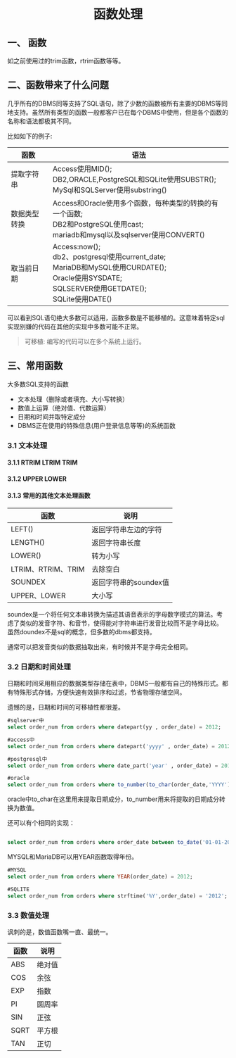 # <center>函数处理</center>

## 一、 函数

如之前使用过的trim函数，rtrim函数等等。

## 二、函数带来了什么问题

几乎所有的DBMS同等支持了SQL语句，除了少数的函数被所有主要的DBMS等同地支持。虽然所有类型的函数一般都客户已在每个DBMS中使用，但是各个函数的名称和语法都极其不同。

比如如下的例子:

| 函数 | 语法 |
|------|------|
| 提取字符串 | Access使用MID();<br /> DB2,ORACLE,PostgreSQL和SQLite使用SUBSTR();<br /> MySql和SQLServer使用substring() |
|数据类型转换|Access和Oracle使用多个函数，每种类型的转换的有一个函数;<br/> DB2和PostgreSQL使用cast;<br />mariadb和mysql以及sqlserver使用CONVERT()|
|取当前日期|Access:now();<br>db2、postgresql使用current_date;<br/> MariaDB和MySQL使用CURDATE();<br/> Oracle使用SYSDATE;<br/> SQLSERVER使用GETDATE();<br/>SQLite使用DATE()|

可以看到SQL语句绝大多数可以适用，函数多数是不能移植的。这意味着特定sql实现别嫌的代码在其他的实现中多数可能不正常。

> 可移植: 编写的代码可以在多个系统上运行。

## 三、常用函数

大多数SQL支持的函数

- 文本处理（删除或者填充、大小写转换）
- 数值上运算（绝对值、代数运算）
- 日期和时间并取特定成分
- DBMS正在使用的特殊信息(用户登录信息等等)的系统函数

### 3.1 文本处理

#### 3.1.1 RTRIM LTRIM TRIM

#### 3.1.2 UPPER LOWER

#### 3.1.3 常用的其他文本处理函数

|函数|说明|
|--------|--------|
|LEFT()|返回字符串左边的字符|
|LENGTH()|返回字符串长度|
|LOWER()|转为小写|
|LTRIM、RTRIM、TRIM|去除空白|
|SOUNDEX|返回字符串的soundex值|
|UPPER、LOWER|大小写|

soundex是一个将任何文本串转换为描述其语音表示的字母数字模式的算法。考虑了类似的发音字符、和音节，使得能对字符串进行发音比较而不是字母比较。
虽然doundex不是sql的概念，但多数的dbms都支持。

通常可以把发音类似的数据抽取出来，有时候并不是字母完全相同。

### 3.2 日期和时间处理

日期和时间采用相应的数据类型存储在表中，DBMS一般都有自己的特殊形式。都有特殊形式存储，方便快速有效排序和过滤，节省物理存储空间。

遗憾的是，日期和时间的可移植性都很差。

```sql
#sqlserver中
select order_num from orders where datepart(yy , order_date) = 2012;
```

```sql
#access中
select order_num from orders where datepart('yyyy' , order_date) = 2012;
```

```sql
#postgresql中
select order_num from orders where date_part('year' , order_date) = 2012;
```

```sql
#oracle
select order_num from orders where to_number(to_char(order_date,'YYYY')) = 2012;
```
oracle中to_char在这里用来提取日期成分，to_number用来将提取的日期成分转换为数值。

还可以有个相同的实现：
```sql

select order_num from orders where order_date between to_date('01-01-2012') and to_date('12-31-2012');
```

MYSQL和MariaDB可以用YEAR函数取得年份。

```sql
#MYSQL
select order_num from orders where YEAR(order_date) = 2012;
```


```sql
#SQLITE
select order_num from orders where strftime('%Y',order_date) = '2012';
```

### 3.3 数值处理

讽刺的是，数值函数嘴一直、最统一。

|函数|说明|
|----|----|
|ABS|绝对值|
|COS|余弦|
|EXP|指数|
|PI|圆周率|
|SIN|正弦|
|SQRT|平方根|
|TAN|正切|